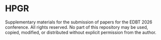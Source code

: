 # HPGR
Supplementary materials for the submission of papers for the EDBT 2026 conference.
All rights reserved. No part of this repository may be used, copied, modified, or distributed without explicit permission from the author.
